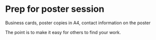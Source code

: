 # Prep for poster session
Business cards, poster copies in A4, contact information on the poster

The point is to make it easy for others to find your work. 

<!-- #service #p1 -->

<!-- {BearID:C16F277D-885F-4F14-9C0B-806B64A9D272-20566-0000015EB5C97DA2} -->
